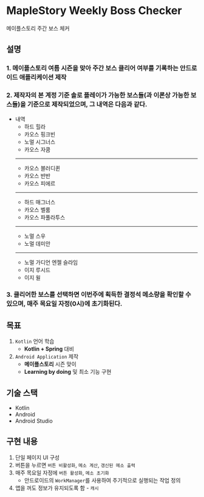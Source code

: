 # MapleStory Weekly Boss Checker

메이플스토리 주간 보스 체커

## 설명

### 1. 메이플스토리 여름 시즌을 맞아 주간 보스 클리어 여부를 기록하는 안드로이드 애플리케이션 제작

### 2. 제작자의 본 계정 기준 솔로 플레이가 가능한 보스들(과 이론상 가능한 보스들)을 기준으로 제작되었으며, 그 내역은 다음과 같다.

- 내역
    - 하드 힐라
    - 카오스 핑크빈
    - 노멀 시그너스
    - 카오스 자쿰
    ---
    - 카오스 블러디퀸
    - 카오스 반반
    - 카오스 피에르
    ---
    - 하드 매그너스
    - 카오스 벨룸
    - 카오스 파풀라투스
    ---
    - 노멀 스우
    - 노멀 데미안
    ---
    - 노멀 가디언 엔젤 슬라임
    - 이지 루시드
    - 이지 윌

### 3. 클리어한 보스를 선택하면 이번주에 획득한 결정석 메소량을 확인할 수 있으며, 매주 목요일 자정(0시)에 초기화된다.

## 목표

1. `Kotlin` 언어 학습
    - **Kotlin + Spring** 대비
2. `Android Application` 제작
    - **메이플스토리** 시즌 맞이
    - **Learning by doing** 및 최소 기능 구현

## 기술 스택

- Kotlin
- Android
- Android Studio

## 구현 내용

1. 단일 페이지 UI 구성
2. 버튼을 누르면 `버튼 비활성화`, `메소 계산`, `갱신된 메소 출력`
3. 매주 목요일 자정에 `버튼 활성화`, `메소 초기화`
    - 안드로이드의 `WorkManager`를 사용하여 주기적으로 실행되는 작업 정의
4. 앱을 꺼도 정보가 유지되도록 함 - `캐시`
